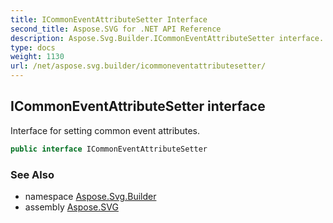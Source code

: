 ```yaml
---
title: ICommonEventAttributeSetter Interface
second_title: Aspose.SVG for .NET API Reference
description: Aspose.Svg.Builder.ICommonEventAttributeSetter interface. Interface for setting common event attributes
type: docs
weight: 1130
url: /net/aspose.svg.builder/icommoneventattributesetter/
---
```

## ICommonEventAttributeSetter interface

Interface for setting common event attributes.

```csharp
public interface ICommonEventAttributeSetter
```

### See Also

* namespace [Aspose.Svg.Builder](../../aspose.svg.builder/)
* assembly [Aspose.SVG](../../)

